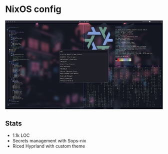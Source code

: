 # NixOS config
![Screenshot of the desktop](./showcase.png)
## Stats
- 1.1k LOC
- Secrets management with Sops-nix
- Riced Hyprland with custom theme
